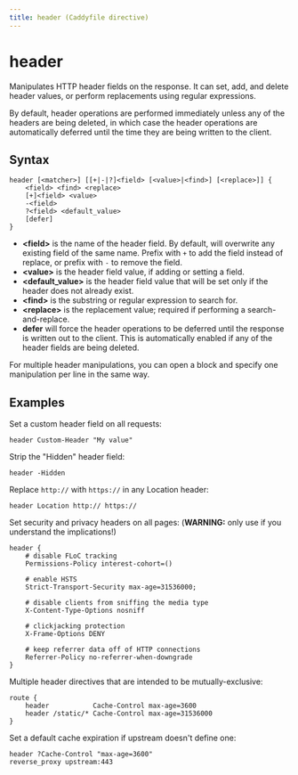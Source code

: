 ```yaml
---
title: header (Caddyfile directive)
---
```


# header

Manipulates HTTP header fields on the response. It can set, add, and delete header values, or perform replacements using regular expressions.

By default, header operations are performed immediately unless any of the headers are being deleted, in which case the header operations are automatically deferred until the time they are being written to the client.


## Syntax

```caddy-d
header [<matcher>] [[+|-|?]<field> [<value>|<find>] [<replace>]] {
	<field> <find> <replace>
	[+]<field> <value>
	-<field>
	?<field> <default_value>
	[defer]
}
```

- **&lt;field&gt;** is the name of the header field. By default, will overwrite any existing field of the same name. Prefix with `+` to add the field instead of replace, or prefix with `-` to remove the field.
- **&lt;value&gt;** is the header field value, if adding or setting a field.
- **&lt;default_value&gt;** is the header field value that will be set only if the header does not already exist.
- **&lt;find&gt;** is the substring or regular expression to search for.
- **&lt;replace&gt;** is the replacement value; required if performing a search-and-replace.
- **defer** will force the header operations to be deferred until the response is written out to the client. This is automatically enabled if any of the header fields are being deleted.

For multiple header manipulations, you can open a block and specify one manipulation per line in the same way.


## Examples

Set a custom header field on all requests:

```caddy-d
header Custom-Header "My value"
```

Strip the "Hidden" header field:

```caddy-d
header -Hidden
```

Replace `http://` with `https://` in any Location header:

```caddy-d
header Location http:// https://
```

Set security and privacy headers on all pages: (**WARNING:** only use if you understand the implications!)

```caddy-d
header {
	# disable FLoC tracking
	Permissions-Policy interest-cohort=()

	# enable HSTS
	Strict-Transport-Security max-age=31536000;

	# disable clients from sniffing the media type
	X-Content-Type-Options nosniff

	# clickjacking protection
	X-Frame-Options DENY

	# keep referrer data off of HTTP connections
	Referrer-Policy no-referrer-when-downgrade
}
```

Multiple header directives that are intended to be mutually-exclusive:

```caddy-d
route {
	header           Cache-Control max-age=3600
	header /static/* Cache-Control max-age=31536000
}
```

Set a default cache expiration if upstream doesn't define one:

```caddy-d
header ?Cache-Control "max-age=3600"
reverse_proxy upstream:443
```
